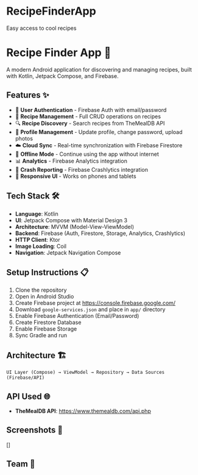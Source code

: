 # RecipeFinderApp
Easy access to cool recipes


# Recipe Finder App 🍳

A modern Android application for discovering and managing recipes, built with Kotlin, Jetpack Compose, and Firebase.

## Features ✨

- 🔐 **User Authentication** - Firebase Auth with email/password
- 📝 **Recipe Management** - Full CRUD operations on recipes
- 🔍 **Recipe Discovery** - Search recipes from TheMealDB API
- 👤 **Profile Management** - Update profile, change password, upload photos
- ☁️ **Cloud Sync** - Real-time synchronization with Firebase Firestore
- 📴 **Offline Mode** - Continue using the app without internet
- 📊 **Analytics** - Firebase Analytics integration
- 🐛 **Crash Reporting** - Firebase Crashlytics integration
- 📱 **Responsive UI** - Works on phones and tablets

## Tech Stack 🛠️

- **Language**: Kotlin
- **UI**: Jetpack Compose with Material Design 3
- **Architecture**: MVVM (Model-View-ViewModel)
- **Backend**: Firebase (Auth, Firestore, Storage, Analytics, Crashlytics)
- **HTTP Client**: Ktor
- **Image Loading**: Coil
- **Navigation**: Jetpack Navigation Compose

## Setup Instructions 📋

1. Clone the repository
2. Open in Android Studio
3. Create Firebase project at https://console.firebase.google.com/
4. Download `google-services.json` and place in `app/` directory
5. Enable Firebase Authentication (Email/Password)
6. Create Firestore Database
7. Enable Firebase Storage
8. Sync Gradle and run

## Architecture 🏗️

```
UI Layer (Compose) → ViewModel → Repository → Data Sources (Firebase/API)
```

## API Used 🌐

- **TheMealDB API**: https://www.themealdb.com/api.php

## Screenshots 📸

[]

## Team 👥
